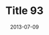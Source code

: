 ---
layout: posts
title: "Title 93"
img: "https://image.tmdb.org/t/p/w185/kPRb1mbVHGop0egQ7153y0lhzGL.jpg"
date: 2013-07-09
genre: "Comedy"
categories: Movies
tags: bollywood, shah ruch khan
published: true 
---